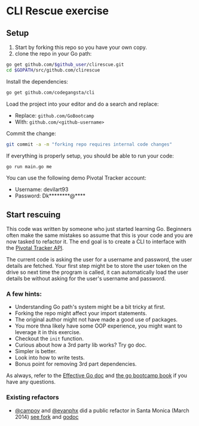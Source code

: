 # CLI Rescue exercise

## Setup

1. Start by forking this repo so you have your own copy.
2. clone the repo in your Go path:

``` bash
go get github.com/$github_user/clirescue.git
cd $GOPATH/src/github.com/clirescue
```

Install the dependencies:

``` bash
go get github.com/codegangsta/cli
```

Load the project into your editor and do a search and replace:

* Replace: `github.com/GoBootcamp`
* With: `github.com/<github-username>`

Commit the change:

``` bash
git commit -a -m "forking repo requires internal code changes"
```

If everything is properly setup, you should be able to run your code:

``` bash
go run main.go me
```

You can use the following demo Pivotal Tracker account:

* Username: devilart93
* Password: Dk********@****


## Start rescuing

This code was written by someone who just started learning Go.
Beginners often make the same mistakes so assume that this is your code
and you are now tasked to refactor it.
The end goal is to create a CLI to interface with the [Pivotal Tracker
API](https://www.pivotaltracker.com/help/api/rest/v5).

The current code is asking the user for a username and password, the user details are fetched.
Your first step might be to store the user token on the drive so next time the program is called, it can automatically load the user details be without asking for the user's username and password.

### A few hints:

* Understanding Go path's system might be a bit tricky at first.
* Forking the repo might affect your import statements.
* The original author might not have made a good use of packages.
* You more thna likely have some OOP experience, you might want to
  leverage it in this exercise.
* Checkout the `init` function.
* Curious about how a 3rd party lib works? Try go doc.
* Simpler is better.
* Look into how to write tests.
* Bonus point for removing 3rd part dependencies.

As always, refer to the [Effective Go doc](http://golang.org/doc/effective_go.html) and [the go bootcamp book](http://www.golangbootcamp.com/book) if you have any questions.


### Existing refactors

* [@campoy](https://github.com/campoy) and [@evanphx](https://github.com/evanphx) did a public refactor in Santa Monica (March 2014) [see fork](https://github.com/campoy/cliRescue) and [godoc](http://godoc.org/github.com/campoy/clirescue)
